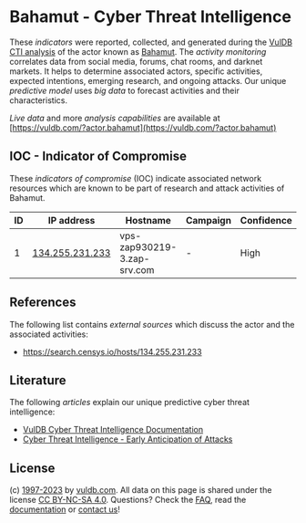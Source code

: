 # Bahamut - Cyber Threat Intelligence

These _indicators_ were reported, collected, and generated during the [VulDB CTI analysis](https://vuldb.com/?kb.cti) of the actor known as [Bahamut](https://vuldb.com/?actor.bahamut). The _activity monitoring_ correlates data from social media, forums, chat rooms, and darknet markets. It helps to determine associated actors, specific activities, expected intentions, emerging research, and ongoing attacks. Our unique _predictive model_ uses _big data_ to forecast activities and their characteristics.

_Live data_ and more _analysis capabilities_ are available at [https://vuldb.com/?actor.bahamut](https://vuldb.com/?actor.bahamut)

## IOC - Indicator of Compromise

These _indicators of compromise_ (IOC) indicate associated network resources which are known to be part of research and attack activities of Bahamut.

ID | IP address | Hostname | Campaign | Confidence
-- | ---------- | -------- | -------- | ----------
1 | [134.255.231.233](https://vuldb.com/?ip.134.255.231.233) | vps-zap930219-3.zap-srv.com | - | High

## References

The following list contains _external sources_ which discuss the actor and the associated activities:

* https://search.censys.io/hosts/134.255.231.233

## Literature

The following _articles_ explain our unique predictive cyber threat intelligence:

* [VulDB Cyber Threat Intelligence Documentation](https://vuldb.com/?kb.cti)
* [Cyber Threat Intelligence - Early Anticipation of Attacks](https://www.scip.ch/en/?labs.20201022)

## License

(c) [1997-2023](https://vuldb.com/?kb.changelog) by [vuldb.com](https://vuldb.com/?kb.about). All data on this page is shared under the license [CC BY-NC-SA 4.0](https://creativecommons.org/licenses/by-nc-sa/4.0/). Questions? Check the [FAQ](https://vuldb.com/?kb.faq), read the [documentation](https://vuldb.com/?kb) or [contact us](https://vuldb.com/?contact)!
